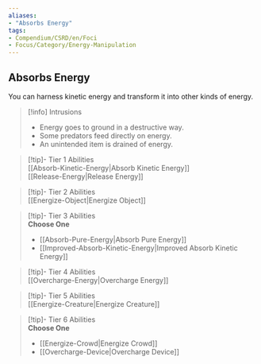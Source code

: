 ```yaml
---
aliases:
- "Absorbs Energy"
tags:
- Compendium/CSRD/en/Foci
- Focus/Category/Energy-Manipulation 
---
```


  
## Absorbs Energy  
You can harness kinetic energy and transform it into other kinds of energy.  

>[!info] Intrusions  
>- Energy goes to ground in a destructive way.  
>- Some predators feed directly on energy.  
>- An unintended item is drained of energy.  


>[!tip]- Tier 1 Abilities  
> [[Absorb-Kinetic-Energy|Absorb Kinetic Energy]]  
> [[Release-Energy|Release Energy]]  


>[!tip]- Tier 2 Abilities  
> [[Energize-Object|Energize Object]]  


>[!tip]- Tier 3 Abilities  
> **Choose One**  
>- [[Absorb-Pure-Energy|Absorb Pure Energy]]  
>- [[Improved-Absorb-Kinetic-Energy|Improved Absorb Kinetic Energy]]  


>[!tip]- Tier 4 Abilities  
> [[Overcharge-Energy|Overcharge Energy]]  


>[!tip]- Tier 5 Abilities  
> [[Energize-Creature|Energize Creature]]  


>[!tip]- Tier 6 Abilities  
> **Choose One**  
>- [[Energize-Crowd|Energize Crowd]]  
>- [[Overcharge-Device|Overcharge Device]]
